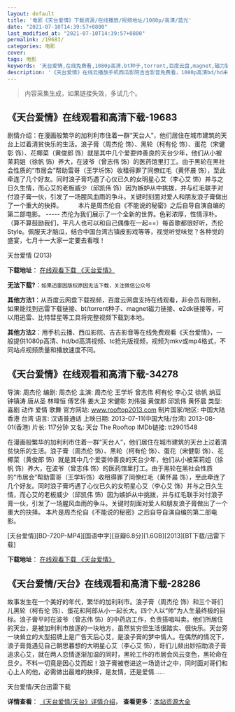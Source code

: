 ```yaml
---
layout: default
title: '电影《天台爱情》下载资源/在线播放/视频地址/1080p/高清/蓝光'
date: "2021-07-10T14:39:57+0800"
last_modified_at: "2021-07-10T14:39:57+0800"
permalink: /19683/
categories: 电影
cover:
tags: 电影
keywords: '天台爱情,在线免费看,1080p高清,bt种子,torrent,百度云盘,magnet,磁力链,迅雷下载资源'
description: '《天台爱情》在线云播放手机西瓜影院吉吉影音免费看，1080p高清bd/hd未删减完整版和tc抢先枪版，mkv/mp4格式，附带bt/torrent种子、magnet/磁力链、百度云盘、网盘资源迅雷下载链接'
---
```


>内容采集生成，如果链接失效，多试几个。


## 《天台爱情》在线观看和高清下载-19683

剧情介绍：在漫画般繁华的加利利市住着一群“天台人”，他们居住在城市建筑的天台上过着清贫快乐的生活。浪子膏（周杰伦 饰）、黑轮（柯有伦 饰）、蛋花（宋健彰 饰）、花椰菜（黄俊郎 饰）就是其中几个爱耍帅善良的天台少年，他们从小被茉莉姐（徐帆 饰）养大，在波爷（曾志伟 饰）的医药馆里打工。由于黑轮在黑社会性质的“市居会”帮助雷哥（王学圻饰）收租得罪了同僚红毛（黄怀晨 饰），至此牵连了几个好友。同时浪子膏巧遇了心仪已久的女明星心艾（李心艾 饰）并与之日久生情，而心艾的老板威少（邱凯伟 饰）因为嫉妒从中挑拨，并与红毛联手对付浪子膏一伙，引发了一场腥风血雨的争斗。关键时刻面对爱人和朋友浪子膏做出了一个重大的抉择。   　　本片是周杰伦自《不能说的秘密》之后自导自演自编的第二部电影。 ----- 杰伦为我们展示了一个全新的世界。色彩浓厚，性情淳朴。（算不算鼓励我们，平凡人也可以和自己偶像在一起==）每首歌都很好听，杰伦Style。佩服天才脑瓜，结合中国台湾古镇皮影戏等等，视觉听觉味觉？各种觉的盛宴，七月十一大家一定要去看哦！


天台爱情 (2013)

**下载地址**： [在线观看下载 《天台爱情》](https://www.btbtdy.me/btdy/dy2212.html) 


**无法下载?**：`如果迅雷因版权原因无法下载，关注微信公众号 `

**其他方法1**：从百度云网盘下载视频，百度云网盘支持在线观看，非会员有限制，如果能找到迅雷下载链接、bt/torrent种子、magnet磁力链接、e2dk链接等，可以用迅雷、比特彗星等工具将完整视频下载到本地。

**其他方法2**：用手机云播、西瓜影院、吉吉影音等在线免费观看《天台爱情》，一般提供1080p高清、hd/bd高清视频、tc抢先版视频，视频为mkv或mp4格式，不同站点视频质量和播放速度不同。


## 《天台爱情》在线观看和高清下载-34278

导演: 周杰伦 编剧: 周杰伦 主演: 周杰伦 王学圻 曾志伟 柯有伦 李心艾 徐帆 纳豆 钟镇涛 唐从圣 林暐恒 傅艺伟 姜大卫 宋健彰 刘伟强 黄俊郎 邱凯伟 黄怀晨 类型: 喜剧 动作 爱情 歌舞 官方网站: www.rooftop2013.com 制片国家/地区: 中国大陆 香港 台湾 语言: 汉语普通话 上映日期: 2013-07-11(中国大陆/台湾) 2013-08-01(香港) 片长: 117分钟 又名: 天台 The Rooftop IMDb链接: tt2901548

在漫画般繁华的加利利市住着一群“天台人”，他们居住在城市建筑的天台上过着清贫快乐的生活。浪子膏（周杰伦 饰）、黑轮（柯有伦 饰）、蛋花（宋健彰 饰）、花椰菜（黄俊郎 饰）就是其中几个爱耍帅善良的天台少年，他们从小被茉莉姐（徐帆 饰）养大，在波爷（曾志伟 饰）的医药馆里打工。由于黑轮在黑社会性质的“市居会”帮助雷哥（王学圻饰）收租得罪了同僚红毛（黄怀晨 饰），至此牵连了几个好友。同时浪子膏巧遇了心仪已久的女明星心艾（李心艾 饰）并与之日久生情，而心艾的老板威少（邱凯伟 饰）因为嫉妒从中挑拨，并与红毛联手对付浪子膏一伙，引发了一场腥风血雨的争斗。关键时刻面对爱人和朋友浪子膏做出了一个重大的抉择。 本片是周杰伦自《不能说的秘密》之后自导自演自编的第二部电影。


[天台爱情][BD-720P-MP4][国语中字][豆瓣6.8分][1.6GB][2013][BT下载/迅雷下载]

**下载地址**： [在线观看下载 《天台爱情》](https://www.btdx8.com/torrent/the_rooftop_2013.html) 


## 《天台爱情/天台》在线观看和高清下载-28286

故事发生在一个美好的年代，繁华的加利利市。浪子膏（周杰伦 饰）和三个哥们儿黑轮（柯有伦 饰）、蛋花和阿郎从小一起长大。四个人以“帅”为人生最终极的目标。浪子膏平时在波爷（曾志伟 饰）的中药店工作，负责搭唱叫卖。他们所居住的天台，是被加利利市放逐的一块地方，虽然贫穷但生活很踏实、很快乐。天台旁一块耸立的大型招牌上是广告天后心艾，是浪子膏的梦中情人。在偶然的情况下，浪子膏竟遇见自己朝思暮想的大明星心艾（李心艾 饰），哥们儿频出妙招助浪子膏追求心艾，就在两人恋情逐渐加温的同时，黑轮工作的市居会风云变色，黑轮命在旦夕。不料一切竟是因心艾而起！浪子膏被卷进这一场诡计之中，同时面对哥们和心上人的他，必需做出最难的抉择，是友情，还是爱情……</p>


天台爱情/天台迅雷下载

**详情查看**： [《天台爱情/天台》详情介绍](/movie/28286/)， **查看更多**：[本站资源大全](/movie/t/all/)

